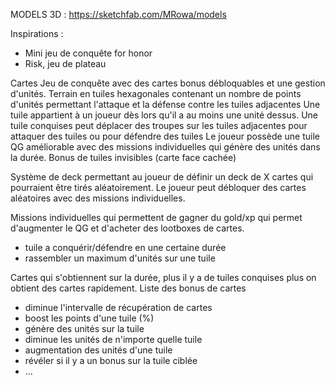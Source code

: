 MODELS 3D : https://sketchfab.com/MRowa/models



Inspirations : 
- Mini jeu de conquête for honor 
- Risk, jeu de plateau 

Cartes 
Jeu de conquête avec des cartes bonus débloquables et une gestion d'unités.
Terrain en tuiles hexagonales contenant un nombre de points d'unités permettant l'attaque et la défense contre les tuiles adjacentes
Une tuile appartient à un joueur dès lors qu'il a au moins une unité dessus.
Une tuile conquises peut déplacer des troupes sur les tuiles adjacentes pour attaquer des tuiles ou pour défendre des tuiles
Le joueur possède une tuile QG améliorable avec des missions individuelles qui génère des unités dans la durée.
Bonus de tuiles invisibles (carte face cachée) 

Système de deck permettant au joueur de définir un deck de X cartes qui pourraient être tirés aléatoirement. Le joueur peut débloquer des cartes aléatoires avec des missions individuelles.


Missions individuelles qui permettent de gagner du gold/xp qui permet d'augmenter le QG et d'acheter des lootboxes de cartes.
- tuile a conquérir/défendre en une certaine durée
- rassembler un maximum d'unités sur une tuile


Cartes qui s'obtiennent sur la durée, plus il y a de tuiles conquises plus on obtient des cartes rapidement. 
Liste des bonus de cartes
- diminue l'intervalle de récupération de cartes
- boost les points d'une tuile (%)
- génère des unités sur la tuile
- diminue les unités de n'importe quelle tuile
- augmentation des unités d'une tuile
- révéler si il y a un bonus sur la tuile ciblée
- ...


